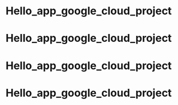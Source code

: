 # Hello_app_google_cloud_project
# Hello_app_google_cloud_project
# Hello_app_google_cloud_project
# Hello_app_google_cloud_project
